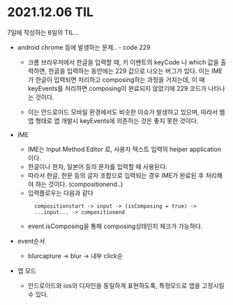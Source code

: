 # 2021.12.06 TIL

7일에 작성하는 6일의 TIL...

- android chrome 등에 발생하는 문제.. - code 229

  - 크롬 브라우저에서 한글을 입력할 때, 키 이벤트의 keyCode 나 which 값을 출력하면, 한글을 입력하는 동안에는 229 값으로 나오는 버그가 있다. 이는 IME가 한글이 입력되면 처리하고 composing하는 과정을 거치는데, 이 때 keyEvents를 처리하면 composing이 완료되지 않았기에 229 코드가 나타나는 것이다.

  - 이는 안드로이드 모바일 환경에서도 비슷한 이슈가 발생하고 있으며, 따라서 웹앱 형태로 앱 개발시 keyEvents에 의존하는 것은 좋지 못한 것이다.

- IME

  - IME는 Input Method Editor 로, 사용자 텍스트 입력의 helper application 이다.
  - 한글이나 한자, 일본어 등의 문자를 입력할 때 사용된다.
  - 따라서 한글, 한문 등의 글자 조합으로 입력되는 경우 IME가 완료된 후 처리해야 하는 것이다. (compositionend..)
  - 입력플로우는 다음과 같다
    ```
      compositionstart -> input -> (isComposing = true) ->
      ...input... -> compositionend
    ```
  - event.isComposing을 통해 composing상태인지 체크가 가능하다.

- event순서

  - blurcapture -> blur -> 내부 click순

- 앱 모드
  - 안드로이드와 ios의 디자인을 동일하게 표현하도록, 특정모드로 앱을 고정시킬 수 있다.
